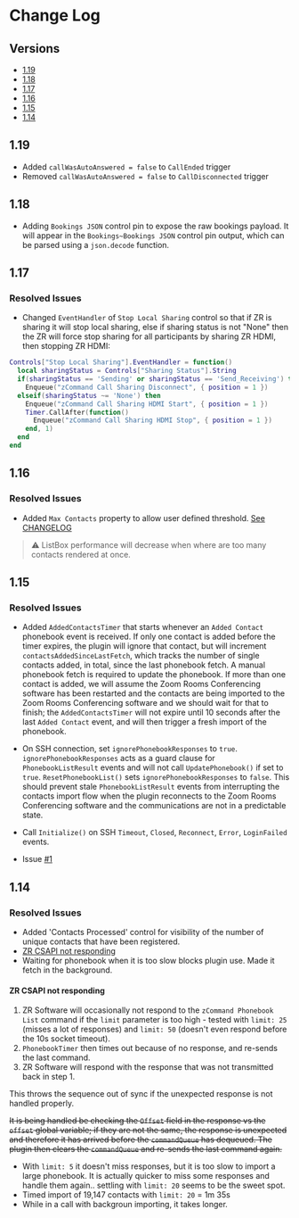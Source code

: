 # Change Log

## Versions

- [1.19](#119)
- [1.18](#118)
- [1.17](#117)
- [1.16](#116)
- [1.15](#115)
- [1.14](#114)

## 1.19

- Added `callWasAutoAnswered = false` to `CallEnded` trigger
- Removed `callWasAutoAnswered = false` to `CallDisconnected` trigger

## 1.18

- Adding `Bookings JSON` control pin to expose the raw bookings payload. It will appear in the `Bookings~Bookings JSON` control pin output, which can be parsed using a `json.decode` function.

## 1.17

### Resolved Issues

- Changed `EventHandler` of `Stop Local Sharing` control so that if ZR is sharing it will stop local sharing, else if sharing status is not "None" then the ZR will force stop sharing for all participants by sharing ZR HDMI, then stopping ZR HDMI:

``` lua
Controls["Stop Local Sharing"].EventHandler = function()
  local sharingStatus = Controls["Sharing Status"].String
  if(sharingStatus == 'Sending' or sharingStatus == 'Send_Receiving') then
    Enqueue("zCommand Call Sharing Disconnect", { position = 1 })
  elseif(sharingStatus ~= 'None') then
    Enqueue("zCommand Call Sharing HDMI Start", { position = 1 })
    Timer.CallAfter(function()
      Enqueue("zCommand Call Sharing HDMI Stop", { position = 1 })
    end, 1)
  end
end
```

## 1.16

### Resolved Issues

- Added `Max Contacts` property to allow user defined threshold. [See CHANGELOG](./README.md/#max-contacts)

> :warning: ListBox performance will decrease when where are too many contacts rendered at once.

## 1.15

### Resolved Issues

- Added `AddedContactsTimer` that starts whenever an `Added Contact` phonebook event is received. If only one contact is added before the timer expires, the plugin will ignore that contact, but will increment `contactsAddedSinceLastFetch`, which tracks the number of single contacts added, in total, since the last phonebook fetch. A manual phonebook fetch is required to update the phonebook. If more than one contact is added, we will assume the Zoom Rooms Conferencing software has been restarted and the contacts are being imported to the Zoom Rooms Conferencing software and we should wait for that to finish; the `AddedContactsTimer` will not expire until 10 seconds after the last `Added Contact` event, and will then trigger a fresh import of the phonebook.

- On SSH connection, set `ignorePhonebookResponses` to `true`. `ignorePhonebookResponses` acts as a guard clause for `PhonebookListResult` events and will not call `UpdatePhonebook()` if set to `true`. `ResetPhonebookList()` sets `ignorePhonebookResponses` to `false`. This should prevent stale `PhonebookListResult` events from interrupting the contacts import flow when the plugin reconnects to the Zoom Rooms Conferencing software and the communications are not in a predictable state.

- Call `Initialize()` on SSH `Timeout`, `Closed`, `Reconnect`, `Error`, `LoginFailed` events.

- Issue [#1](https://github.com/Node-JF/tag-zoom_rooms/issues/1)

## 1.14

### Resolved Issues

- Added 'Contacts Processed' control for visibility of the number of unique contacts that have been registered.
- [ZR CSAPI not responding](#zr-csapi-not-responding)
- Waiting for phonebook when it is too slow blocks plugin use. Made it fetch in the background.

#### ZR CSAPI not responding

1. ZR Software will occasionally not respond to the `zCommand Phonebook List` command if the `limit` parameter is too high - tested with `limit: 25` (misses a lot of responses) and `limit: 50` (doesn't even respond before the 10s socket timeout).
2. `PhonebookTimer` then times out because of no response, and re-sends the last command.
3. ZR Software will respond with the response that was not transmitted back in step 1.

This throws the sequence out of sync if the unexpected response is not handled properly.

~~It is being handled be checking the `Offset` field in the response vs the `offset` global variable; if they are not the same, the response is unexpected and therefore it has arrived before the `commandQueue` has dequeued. The plugin then clears the `commandQueue` and re-sends the last command again.~~

- With `limit: 5` it doesn't miss responses, but it is too slow to import a large phonebook. It is actually quicker to miss some responses and handle them again.. settling with `limit: 20` seems to be the sweet spot.
- Timed import of 19,147 contacts with `limit: 20` = 1m 35s
- While in a call with backgroun importing, it takes longer.